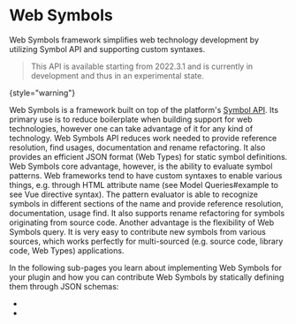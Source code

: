 <!-- Copyright 2000-2023 JetBrains s.r.o. and other contributors. Use of this source code is governed by the Apache 2.0 license that can be found in the LICENSE file. -->
# Web Symbols

<link-summary>
Web Symbols framework simplifies web technology development by utilizing Symbol API and supporting custom syntaxes.
</link-summary>

> This API is available starting from 2022.3.1 and is currently in development and thus in an experimental state.
>
{style="warning"}

Web Symbols is a framework built on top of the platform's [Symbol API](symbols.md).
Its primary use is to reduce boilerplate when building support for web technologies,
however one can take advantage of it for any kind of technology.
Web Symbols API reduces work needed to provide reference resolution, find usages, documentation and rename refactoring.
It also provides an efficient JSON format (Web Types) for static symbol definitions.
Web Symbols core advantage, however, is the ability to evaluate symbol patterns.
Web frameworks tend to have custom syntaxes to enable various things,
e.g. through HTML attribute name (see Model Queries#example to see Vue directive syntax).
The pattern evaluator is able to recognize symbols in different sections of the name and provide reference resolution,
documentation, usage find.
It also supports rename refactoring for symbols originating from source code.
Another advantage is the flexibility of Web Symbols query.
It is very easy to contribute new symbols from various sources, which works perfectly for multi-sourced
(e.g. source code, library code, Web Types) applications.

In the following sub-pages you learn about implementing Web Symbols for your plugin and how you can
contribute Web Symbols by statically defining them through JSON schemas:

- [](websymbols_implementation.md)
- [](websymbols_static_symbols.md)
